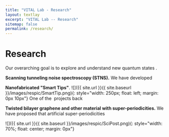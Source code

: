 ```yaml
---
title: "VITAL Lab - Research"
layout: textlay
excerpt: "VITAL Lab -- Research"
sitemap: false
permalink: /research/
---
```


# Research

Our overarching goal is to explore and understand new quantum states .

**Scanning tunneling noise spectroscopy (STNS).** We have developed 


**Nanofabricated "Smart Tips"**.
![]({{ site.url }}{{ site.baseurl }}/images/respic/SmartTip.png){: style="width: 250px; float: left; margin: 0px  10px"}
One of the  projects back 

**Twisted bilayer graphene and other material with super-periodicities.**
We have proposed that artificial super-periodicities 

![]({{ site.url }}{{ site.baseurl }}/images/respic/SciPost.png){: style="width: 70%; float: center; margin: 0px"}


